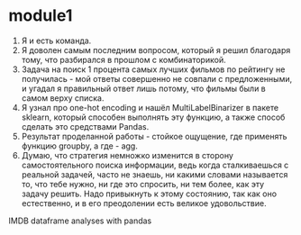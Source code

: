 # module1

1. Я и есть команда.
2. Я доволен самым последним вопросом, который я решил благодаря тому, что разбирался в прошлом с комбинаторикой.
3. Задача на поиск 1 процента самых лучших фильмов по рейтингу не получилась - мой ответы совершенно не совпали с предложенными,
и угадал я правильный ответ лишь потому, что фильмы были в самом верху списка.
4. Я узнал про one-hot encoding и нашёл MultiLabelBinarizer в пакете sklearn, который способен выполнять эту функцию, а также способ сделать это средствами Pandas.
5. Результат проделанной работы - стойкое ощущение, где применять функцию groupby, а где - agg.
6. Думаю, что стратегия немножко изменится в сторону самостоятельного поиска информации, ведь когда сталкиваешься с реальной задачей,
часто не знаешь, ни какими словами называется то, что тебе нужно, ни где это спросить, ни тем более, как эту задачу решить. 
Надо привыкнуть к этому состоянию, так как оно естественно, и в его преодолении есть великое удовольствие.

IMDB dataframe analyses with pandas
